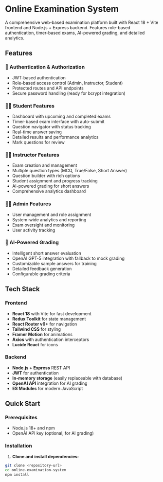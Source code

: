 # Online Examination System

A comprehensive web-based examination platform built with React 18 + Vite frontend and Node.js + Express backend. Features role-based authentication, timer-based exams, AI-powered grading, and detailed analytics.

## Features

### 🔐 Authentication & Authorization
- JWT-based authentication
- Role-based access control (Admin, Instructor, Student)
- Protected routes and API endpoints
- Secure password handling (ready for bcrypt integration)

### 👨‍🎓 Student Features
- Dashboard with upcoming and completed exams
- Timer-based exam interface with auto-submit
- Question navigator with status tracking
- Real-time answer saving
- Detailed results and performance analytics
- Mark questions for review

### 👨‍🏫 Instructor Features
- Exam creation and management
- Multiple question types (MCQ, True/False, Short Answer)
- Question builder with rich options
- Student assignment and progress tracking
- AI-powered grading for short answers
- Comprehensive analytics dashboard

### 👨‍💼 Admin Features
- User management and role assignment
- System-wide analytics and reporting
- Exam oversight and monitoring
- User activity tracking

### 🤖 AI-Powered Grading
- Intelligent short answer evaluation
- OpenAI GPT-5 integration with fallback to mock grading
- Customizable sample answers for training
- Detailed feedback generation
- Configurable grading criteria

## Tech Stack

### Frontend
- **React 18** with Vite for fast development
- **Redux Toolkit** for state management
- **React Router v6+** for navigation
- **Tailwind CSS** for styling
- **Framer Motion** for animations
- **Axios** with authentication interceptors
- **Lucide React** for icons

### Backend
- **Node.js + Express** REST API
- **JWT** for authentication
- **In-memory storage** (easily replaceable with database)
- **OpenAI API** integration for AI grading
- **ES Modules** for modern JavaScript

## Quick Start

### Prerequisites
- Node.js 18+ and npm
- OpenAI API key (optional, for AI grading)

### Installation

1. **Clone and install dependencies:**
```bash
git clone <repository-url>
cd online-examination-system
npm install
